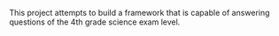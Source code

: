 This project attempts to build a framework that is capable of answering questions of the 4th grade science exam level.
